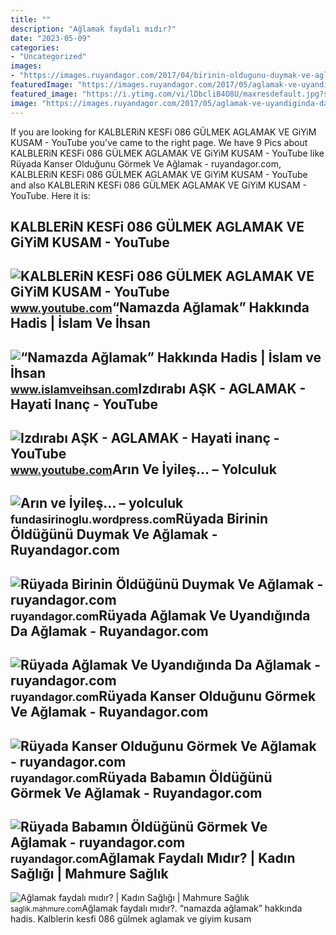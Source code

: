 ```yaml
---
title: ""
description: "Ağlamak faydalı mıdır?"
date: "2023-05-09"
categories:
- "Uncategorized"
images:
- "https://images.ruyandagor.com/2017/04/birinin-oldugunu-duymak-ve-aglamak-1344.jpg"
featuredImage: "https://images.ruyandagor.com/2017/05/aglamak-ve-uyandiginda-da-aglamak-1300.jpg"
featured_image: "https://i.ytimg.com/vi/lDbcliB4O8U/maxresdefault.jpg?sqp=-oaymwEmCIAKENAF8quKqQMa8AEB-AHeA4AC4AOKAgwIABABGGUgTihEMA8=&amp;rs=AOn4CLDbMHCK2VE29FNqjc-waLN_cRVz8g"
image: "https://images.ruyandagor.com/2017/05/aglamak-ve-uyandiginda-da-aglamak-1300.jpg"
---
```


If you are looking for KALBLERiN KESFi 086 GÜLMEK AGLAMAK VE GiYiM KUSAM - YouTube you've came to the right page. We have 9 Pics about KALBLERiN KESFi 086 GÜLMEK AGLAMAK VE GiYiM KUSAM - YouTube like Rüyada Kanser Olduğunu Görmek Ve Ağlamak - ruyandagor.com, KALBLERiN KESFi 086 GÜLMEK AGLAMAK VE GiYiM KUSAM - YouTube and also KALBLERiN KESFi 086 GÜLMEK AGLAMAK VE GiYiM KUSAM - YouTube. Here it is:

KALBLERiN KESFi 086 GÜLMEK AGLAMAK VE GiYiM KUSAM - YouTube
-----------------------------------------------------------

 ![KALBLERiN KESFi 086 GÜLMEK AGLAMAK VE GiYiM KUSAM - YouTube](https://i.ytimg.com/vi/g4rl6HPC0Fk/hqdefault.jpg) <small>www.youtube.com</small>“Namazda Ağlamak” Hakkında Hadis | İslam Ve İhsan
-------------------------------------------------

 ![“Namazda Ağlamak” Hakkında Hadis | İslam ve İhsan](https://www.islamveihsan.com/wp-content/uploads/2021/05/namazda-aglamak-hakkinda-hadis-179771-m.jpg) <small>www.islamveihsan.com</small>Izdırabı AŞK - AGLAMAK - Hayati Inanç - YouTube
-----------------------------------------------

 ![Izdırabı AŞK - AGLAMAK - Hayati inanç - YouTube](https://i.ytimg.com/vi/lDbcliB4O8U/maxresdefault.jpg?sqp=-oaymwEmCIAKENAF8quKqQMa8AEB-AHeA4AC4AOKAgwIABABGGUgTihEMA8=&rs=AOn4CLDbMHCK2VE29FNqjc-waLN_cRVz8g) <small>www.youtube.com</small>Arın Ve İyileş… – Yolculuk
--------------------------

 ![Arın ve İyileş… – yolculuk](https://www.ruyatabirleri.com/wp-content/uploads/aglamak_70102.jpg) <small>fundasirinoglu.wordpress.com</small>Rüyada Birinin Öldüğünü Duymak Ve Ağlamak - Ruyandagor.com
----------------------------------------------------------

 ![Rüyada Birinin Öldüğünü Duymak Ve Ağlamak - ruyandagor.com](https://images.ruyandagor.com/2017/04/birinin-oldugunu-duymak-ve-aglamak-1344.jpg) <small>ruyandagor.com</small>Rüyada Ağlamak Ve Uyandığında Da Ağlamak - Ruyandagor.com
---------------------------------------------------------

 ![Rüyada Ağlamak Ve Uyandığında Da Ağlamak - ruyandagor.com](https://images.ruyandagor.com/2017/05/aglamak-ve-uyandiginda-da-aglamak-1300.jpg) <small>ruyandagor.com</small>Rüyada Kanser Olduğunu Görmek Ve Ağlamak - Ruyandagor.com
---------------------------------------------------------

 ![Rüyada Kanser Olduğunu Görmek Ve Ağlamak - ruyandagor.com](https://images.ruyandagor.com/2017/04/kanser-oldugunu-gormek-ve-aglamak-1238.jpg) <small>ruyandagor.com</small>Rüyada Babamın Öldüğünü Görmek Ve Ağlamak - Ruyandagor.com
----------------------------------------------------------

 ![Rüyada Babamın Öldüğünü Görmek Ve Ağlamak - ruyandagor.com](https://images.ruyandagor.com/2017/04/babamin-oldugunu-gormek-ve-aglamak-1811.jpg) <small>ruyandagor.com</small>Ağlamak Faydalı Mıdır? | Kadın Sağlığı | Mahmure Sağlık
-------------------------------------------------------

 ![Ağlamak faydalı mıdır? | Kadın Sağlığı | Mahmure Sağlık](http://i.mahmure.com/g/2014/2/6/aglamak_17e6cde5-b4a5-4018-a10d-a0500a1b4b3d_1.jpg) <small>saglik.mahmure.com</small>Ağlamak faydalı mıdır?. “namazda ağlamak” hakkında hadis. Kalblerin kesfi 086 gülmek aglamak ve giyim kusam

